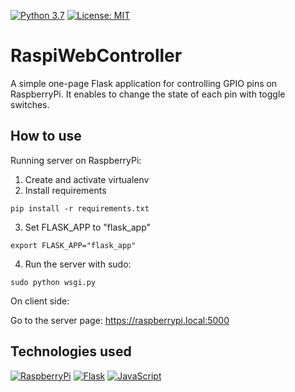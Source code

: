 [![Python 3.7](https://img.shields.io/badge/python-3.7.3-blue.svg)](https://www.python.org/downloads/release/python-373/)
[![License: MIT](https://img.shields.io/badge/License-MIT-green.svg)](https://opensource.org/licenses/MIT)

# RaspiWebController
A simple one-page Flask application for controlling GPIO pins on RaspberryPi. It enables to change the state of each pin with toggle switches. 

## How to use
Running server on RaspberryPi:
1. Create and activate virtualenv
2. Install requirements
```shell script
pip install -r requirements.txt
```
3. Set FLASK_APP to "flask_app"
```shell script
export FLASK_APP="flask_app"
```
4. Run the server with sudo:
```shell script
sudo python wsgi.py
```

On client side:

Go to the server page: https://raspberrypi.local:5000


## Technologies used
[![RaspberryPi](https://img.shields.io/badge/-RaspberryPi-C51A4A?style=for-the-badge&logo=Raspberry-Pi)](https://www.raspberrypi.org/)
[![Flask](https://img.shields.io/badge/Flask-000000?style=for-the-badge&logo=flask&logoColor=white)](https://flask.palletsprojects.com/en/1.1.x/)
[![JavaScript](https://img.shields.io/badge/javascript-%23323330.svg?&style=for-the-badge&logo=javascript&logoColor=%23F7DF1E)](https://www.w3schools.com/js/)

